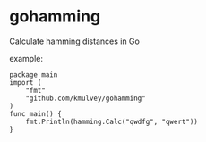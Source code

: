 # gohamming
Calculate hamming distances in Go

example:
```
package main
import (
	"fmt"
	"github.com/kmulvey/gohamming"
)
func main() {
	fmt.Println(hamming.Calc("qwdfg", "qwert"))
}
```
